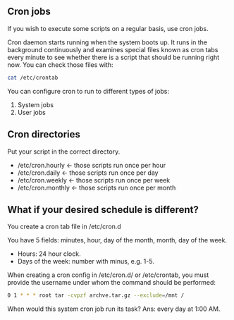 <h2>Cron jobs</h2>
If you wish to execute some scripts on a regular basis, use cron jobs.

Cron daemon starts running when the system boots up. 
It runs in the background continuously and examines special files known as cron tabs every minute to see whether there is a script that should be running right now.
You can check those files with:

```bash
cat /etc/crontab
```

You can configure cron to run to different types of jobs:
1. System jobs
2. User jobs


<h2>Cron directories</h2>

Put your script in the correct directory.

* /etc/cron.hourly <- those scripts run once per hour
* /etc/cron.daily <- those scripts run once per day
* /etc/cron.weekly <- those scripts run once per week
* /etc/cron.monthly <- those scripts run once per month

<h2>What if your desired schedule is different?</h2>

You create a cron tab file in /etc/cron.d

You have 5 fields: minutes, hour, day of the month, month, day of the week.

* Hours: 24 hour clock.
* Days of the week: number with minus, e.g. 1-5.

When creating a cron config in /etc/cron.d/ or /etc/crontab, you must provide the username under whom the command should be performed:

```bash
0 1 * * * root tar -cvpzf archve.tar.gz --exclude=/mnt /
```

When would this system cron job run its task? 
Ans: every day at 1:00 AM.
